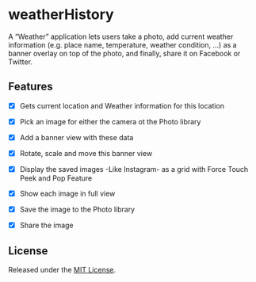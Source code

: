 # weatherHistory
A “Weather” application lets users take a photo, add current weather information (e.g. place name, temperature,  weather condition, …) as a banner overlay on top of the photo, and finally, share it on Facebook or Twitter.

## Features
- [x] Gets current location and Weather information for this location
- [x] Pick an image for either the camera ot the Photo library 
- [x] Add a banner view with these data 
- [x] Rotate, scale and move this banner view 
- [x] Display the saved images -Like Instagram- as a grid with Force Touch Peek and Pop Feature 
- [x] Show each image in full view 
- [x] Save the image to the Photo library 
- [x] Share the image 


## License

Released under the [MIT License](http://www.opensource.org/licenses/MIT).
